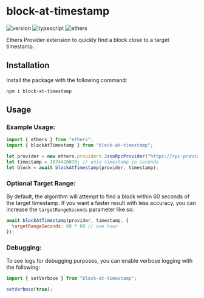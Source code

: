 # block-at-timestamp

![version](https://img.shields.io/badge/dynamic/json?color=brightgreen&label=npm&logo=npm&query=%24.version&url=https%3A%2F%2Fraw.githubusercontent.com%2Ftrmid%2Fblock-at-timestamp%2Fmain%2Fpackage.json&link=https%3A%2F%2Fwww.npmjs.com%2Fpackage%2Fblock-at-timestamp)
![typescript](https://img.shields.io/static/v1?label&logo=typescript&logoColor=white&message=TypeScript&color=blue)
![ethers](https://img.shields.io/static/v1?label&logo=ethereum&logoColor=white&message=ethers.js&color=gray&link=https%3A%2F%2Fwww.npmjs.com%2Fpackage%2Fethers)

Ethers Provider extension to quickly find a block close to a target timestamp.

## Installation

Install the package with the following command:

`npm i block-at-timestamp`

## Usage

### Example Usage:
```js
import { ethers } from "ethers";
import { blockAtTimestamp } from "block-at-timestamp";

let provider = new ethers.providers.JsonRpcProvider("https://rpc-provider.example/");
let timestamp = 1674420070; // unix timestamp in seconds
let block = await blockAtTimestamp(provider, timestamp);
```

### Optional Target Range:

By default, the algorithm will attempt to find a block within 60 seconds of the target timestamp. If you want a faster result with less accuracy, you can increase the `targetRangeSeconds` parameter like so:

```js
await blockAtTimestamp(provider, timestamp, {
  targetRangeSeconds: 60 * 60 // one hour
});
```

### Debugging:

To see logs for debugging purposes, you can enable verbose logging with the following:

```js
import { setVerbose } from "block-at-timestamp";

setVerbose(true);
```
